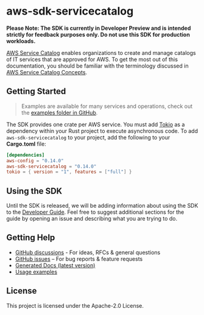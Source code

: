 # aws-sdk-servicecatalog

**Please Note: The SDK is currently in Developer Preview and is intended strictly for
feedback purposes only. Do not use this SDK for production workloads.**

[AWS Service Catalog](https://aws.amazon.com/servicecatalog/) enables organizations to create and manage catalogs of IT services that are approved for AWS. To get the most out of this documentation, you should be familiar with the terminology discussed in [AWS Service Catalog Concepts](http://docs.aws.amazon.com/servicecatalog/latest/adminguide/what-is_concepts.html).

## Getting Started

> Examples are available for many services and operations, check out the
> [examples folder in GitHub](https://github.com/awslabs/aws-sdk-rust/tree/main/examples).

The SDK provides one crate per AWS service. You must add [Tokio](https://crates.io/crates/tokio)
as a dependency within your Rust project to execute asynchronous code. To add `aws-sdk-servicecatalog` to
your project, add the following to your **Cargo.toml** file:

```toml
[dependencies]
aws-config = "0.14.0"
aws-sdk-servicecatalog = "0.14.0"
tokio = { version = "1", features = ["full"] }
```

## Using the SDK

Until the SDK is released, we will be adding information about using the SDK to the
[Developer Guide](https://docs.aws.amazon.com/sdk-for-rust/latest/dg/welcome.html). Feel free to suggest
additional sections for the guide by opening an issue and describing what you are trying to do.

## Getting Help

* [GitHub discussions](https://github.com/awslabs/aws-sdk-rust/discussions) - For ideas, RFCs & general questions
* [GitHub issues](https://github.com/awslabs/aws-sdk-rust/issues/new/choose) – For bug reports & feature requests
* [Generated Docs (latest version)](https://awslabs.github.io/aws-sdk-rust/)
* [Usage examples](https://github.com/awslabs/aws-sdk-rust/tree/main/examples)

## License

This project is licensed under the Apache-2.0 License.

